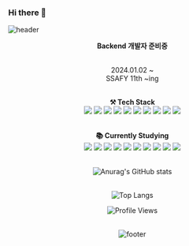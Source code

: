 ### Hi there 👋

<!--
**jhpark0323/jhpark0323** is a ✨ _special_ ✨ repository because its `README.md` (this file) appears on your GitHub profile.

Here are some ideas to get you started:

- 🔭 I’m currently working on ...
- 🌱 I’m currently learning ...
- 👯 I’m looking to collaborate on ...
- 🤔 I’m looking for help with ...
- 💬 Ask me about ...
- 📫 How to reach me: ...
- 😄 Pronouns: ...
- ⚡ Fun fact: ...
-->

<!-- 헤더 -->
![header](https://capsule-render.vercel.app/api?type=waving&color=gradient&height=200&section=header&text=Welcome&fontSize=80)

<div align="center">
  
  <!-- 소개 -->
  <strong>Backend 개발자 준비중</strong> 
  <br/><br/>
  
  2024.01.02 ~ <br/>
  SSAFY 11th ~ing
  <br/><br/>
  
  <!-- 기술 스택 -->
  <strong>⚒️ Tech Stack</strong>
  <br/>
  <img src="https://img.shields.io/badge/Python-3766AB?style=flat-square&logo=Python&logoColor=white"/> 
  <img src="https://img.shields.io/badge/HTML5-E34F26?style=flat-square&logo=HTML5&logoColor=white"/>
  <img src="https://img.shields.io/badge/CSS3-1572B6?style=flat-square&logo=CSS3&logoColor=white"/> 
  <img src="https://img.shields.io/badge/JavaScript-F7DF1E?style=flat-square&logo=JavaScript&logoColor=white"/> 
  <img src="https://img.shields.io/badge/Node.js-339933?style=flat-square&logo=Node.js&logoColor=white"/>
  <img src="https://img.shields.io/badge/Vue.js-4FC08D?style=flat-square&logo=Vue.js&logoColor=white">
  <img src="https://img.shields.io/badge/React-61DAFB?style=flat-square&logo=React&logoColor=white">
  <img src="https://img.shields.io/badge/Django-092E20?style=flat-square&logo=Django&logoColor=white"/>
  <img src="https://img.shields.io/badge/Java-007396?style=flat-square&logo=Java&logoColor=white"/> 
  <img src="https://img.shields.io/badge/Spring-6DB33F?style=flat-square&logo=Spring&logoColor=white"/>
  <br/><br/>
  
  <!-- 공부중 -->
  <strong>📚 Currently Studying</strong>
  <br/>
  <img src="https://img.shields.io/badge/Python-3766AB?style=for-the-badge&logo=Python&logoColor=white"/> 
  <img src="https://img.shields.io/badge/HTML5-E34F26?style=for-the-badge&logo=HTML5&logoColor=white"/>
  <img src="https://img.shields.io/badge/CSS3-1572B6?style=for-the-badge&logo=CSS3&logoColor=white"/> 
  <img src="https://img.shields.io/badge/JavaScript-F7DF1E?style=for-the-badge&logo=JavaScript&logoColor=white"/> 
  <img src="https://img.shields.io/badge/Node.js-339933?style=for-the-badge&logo=Node.js&logoColor=white"/>
  <img src="https://img.shields.io/badge/Vue.js-4FC08D?style=for-the-badge&logo=Vue.js&logoColor=white">
  <img src="https://img.shields.io/badge/React-61DAFB?style=for-the-badge&logo=React&logoColor=white">
  <img src="https://img.shields.io/badge/Django-092E20?style=for-the-badge&logo=Django&logoColor=white"/>
  <img src="https://img.shields.io/badge/Java-007396?style=for-the-badge&logo=Java&logoColor=white"/> 
  <img src="https://img.shields.io/badge/Spring-6DB33F?style=for-the-badge&logo=Spring&logoColor=white"/>
  <br/><br/>

  <!-- GitHub 통계 -->
  ![Anurag's GitHub stats](https://github-readme-stats.vercel.app/api?username=jhpark0323&show_icons=true&theme=radical)
  <br/><br/>

  ![Top Langs](https://github-readme-stats.vercel.app/api/top-langs/?username=jhpark0323&layout=compact)

  <!-- 프로필 뷰 카운트 -->
  ![Profile Views](https://komarev.com/ghpvc/?username=jhpark0323&color=brightgreen)
  <br/><br/>

  <!-- 푸터 -->
  ![footer](https://capsule-render.vercel.app/api?type=waving&color=gradient&height=100&section=footer)


</div>
